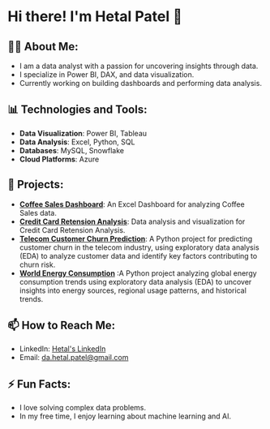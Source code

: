 <!--## Hi there 👋-->

<!--
**DA-Hetal-Patel/DA-Hetal-Patel** is a ✨ _special_ ✨ repository because its `README.md` (this file) appears on your GitHub profile.

Here are some ideas to get you started:

- 🔭 I’m currently working on ...
- 🌱 I’m currently learning ...
- 👯 I’m looking to collaborate on ...
- 🤔 I’m looking for help with ...
- 💬 Ask me about ...
- 📫 How to reach me: ...
- 😄 Pronouns: ...
- ⚡ Fun fact: ...
-->
# Hi there! I'm Hetal Patel 👋

## 👨‍💻 About Me:
- I am a data analyst with a passion for uncovering insights through data.
- I specialize in Power BI, DAX, and data visualization.
- Currently working on building dashboards and performing data analysis. 

## 📊 Technologies and Tools:
- **Data Visualization**: Power BI, Tableau
- **Data Analysis**: Excel, Python, SQL
- **Databases**: MySQL, Snowflake
- **Cloud Platforms**: Azure

## 🚀 Projects:
- **[Coffee Sales Dashboard](https://github.com/DA-Hetal-Patel/Excel-Dashboard-for-Coffee-Sales)**: An Excel Dashboard for analyzing Coffee Sales data.
- **[Credit Card Retension Analysis](https://github.com/DA-Hetal-Patel/Credit-Card-Retention-Analysis/blob/main/Credit%20Card%20Retention%20Analysis.ipynb)**: Data analysis and visualization for Credit Card Retension Analysis.
- **[Telecom Customer Churn Prediction](https://github.com/DA-Hetal-Patel/Telecom-Customer-Churn-Prediction/blob/main/Telecom_Customer_Churn_Prediction.ipynb)**: A Python project for predicting customer churn in the telecom industry, using exploratory data analysis (EDA) to analyze customer data and identify key factors contributing to churn risk.
- **[World Energy Consumption](https://github.com/DA-Hetal-Patel/World-Energy-Consumption/blob/main/EDA_World_Energy_Consumption_Final%202.ipynb)** :A Python project analyzing global energy consumption trends using exploratory data analysis (EDA) to uncover insights into energy sources, regional usage patterns, and historical trends.

## 📫 How to Reach Me:
- LinkedIn: [Hetal's LinkedIn](https://www.linkedin.com/in/da-hetal-patel/)
- Email: [da.hetal.patel@gmail.com](mailto:da.hetal.patel@gmail.com)

## ⚡ Fun Facts:
- I love solving complex data problems.
- In my free time, I enjoy learning about machine learning and AI.

